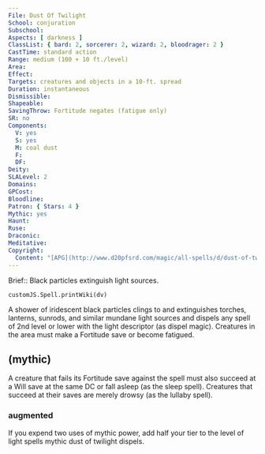 ```yaml
---
File: Dust Of Twilight
School: conjuration
Subschool: 
Aspects: [ darkness ]
ClassList: { bard: 2, sorcerer: 2, wizard: 2, bloodrager: 2 }
CastTime: standard action
Range: medium (100 + 10 ft./level)
Area: 
Effect: 
Targets: creatures and objects in a 10-ft. spread
Duration: instantaneous
Dismissible: 
Shapeable: 
SavingThrow: Fortitude negates (fatigue only)
SR: no
Components:
  V: yes
  S: yes
  M: coal dust
  F: 
  DF: 
Deity: 
SLALevel: 2
Domains: 
GPCost: 
Bloodline: 
Patron: { Stars: 4 }
Mythic: yes
Haunt: 
Ruse: 
Draconic: 
Meditative: 
Copyright:
  Content: "[APG](http://www.d20pfsrd.com/magic/all-spells/d/dust-of-twilight)"
---
```

Brief:: Black particles extinguish light sources.

```dataviewjs
customJS.Spell.printWiki(dv)
```

A shower of iridescent black particles clings to and extinguishes torches, lanterns, sunrods, and similar mundane light sources and dispels any spell of 2nd level or lower with the light descriptor (as dispel magic). Creatures in the area must make a Fortitude save or become fatigued.


## (mythic)

A creature that fails its Fortitude save against the spell must also succeed at a Will save at the same DC or fall asleep (as the sleep spell). Creatures that succeed at their saves are merely drowsy (as the lullaby spell).


### augmented

If you expend two uses of mythic power, add half your tier to the level of light spells mythic dust of twilight dispels.
